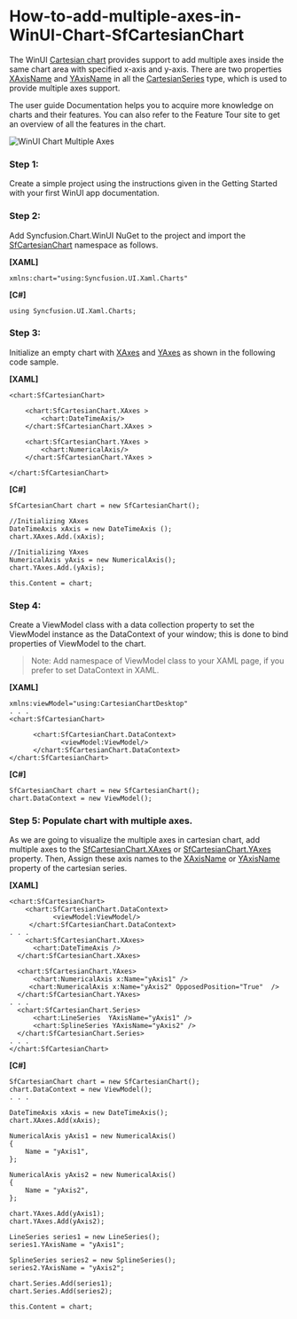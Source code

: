 # How-to-add-multiple-axes-in-WinUI-Chart-SfCartesianChart

The WinUI [Cartesian chart](https://help.syncfusion.com/cr/winui/Syncfusion.UI.Xaml.Charts.SfCartesianChart.html) provides support to add multiple axes inside the same chart area with specified x-axis and y-axis. There are two properties [XAxisName](https://help.syncfusion.com/cr/winui/Syncfusion.UI.Xaml.Charts.CartesianSeries.html#Syncfusion_UI_Xaml_Charts_CartesianSeries_XAxisName) and [YAxisName](https://help.syncfusion.com/cr/winui/Syncfusion.UI.Xaml.Charts.CartesianSeries.html#Syncfusion_UI_Xaml_Charts_CartesianSeries_YAxisName) in all the [CartesianSeries](https://help.syncfusion.com/cr/winui/Syncfusion.UI.Xaml.Charts.CartesianSeries.html) type, which is used to provide multiple axes support.

The user guide Documentation helps you to acquire more knowledge on charts and their features. You can also refer to the Feature Tour site to get an overview of all the features in the chart.

![WinUI Chart Multiple Axes](https://user-images.githubusercontent.com/61832185/176182402-3f4b05ca-8869-4d30-b4c6-e38c4a5dc114.png)

### Step 1: 
Create a simple project using the instructions given in the Getting Started with your first WinUI app documentation.

### Step 2: 
Add Syncfusion.Chart.WinUI NuGet to the project and import the [SfCartesianChart]((https://help.syncfusion.com/cr/winui/Syncfusion.UI.Xaml.Charts.SfCartesianChart.html)) namespace as follows.

**[XAML]**
```
xmlns:chart="using:Syncfusion.UI.Xaml.Charts"
```
**[C#]**
```
using Syncfusion.UI.Xaml.Charts;
```
### Step 3: 
Initialize an empty chart with [XAxes](https://help.syncfusion.com/cr/winui/Syncfusion.UI.Xaml.Charts.SfCartesianChart.html#Syncfusion_UI_Xaml_Charts_SfCartesianChart_XAxes) and [YAxes](https://help.syncfusion.com/cr/winui/Syncfusion.UI.Xaml.Charts.SfCartesianChart.html#Syncfusion_UI_Xaml_Charts_SfCartesianChart_YAxes) as shown in the following code sample.

**[XAML]**
```
<chart:SfCartesianChart>

    <chart:SfCartesianChart.XAxes >
        <chart:DateTimeAxis/>
    </chart:SfCartesianChart.XAxes >

    <chart:SfCartesianChart.YAxes >
        <chart:NumericalAxis/>
    </chart:SfCartesianChart.YAxes >

</chart:SfCartesianChart>

```
**[C#]**
```
SfCartesianChart chart = new SfCartesianChart();

//Initializing XAxes
DateTimeAxis xAxis = new DateTimeAxis ();
chart.XAxes.Add.(xAxis);

//Initializing YAxes
NumericalAxis yAxis = new NumericalAxis();
chart.YAxes.Add.(yAxis);

this.Content = chart;
```
### Step 4: 
Create a ViewModel class with a data collection property to set the ViewModel instance as the DataContext of your window; this is done to bind properties of ViewModel to the chart.

> Note: Add namespace of ViewModel class to your XAML page, if you prefer to set DataContext in XAML.

**[XAML]**
```
xmlns:viewModel="using:CartesianChartDesktop"
. . .
<chart:SfCartesianChart>

      <chart:SfCartesianChart.DataContext>
             <viewModel:ViewModel/>
      </chart:SfCartesianChart.DataContext>
</chart:SfCartesianChart>
```
**[C#]**
```
SfCartesianChart chart = new SfCartesianChart();
chart.DataContext = new ViewModel();
```
### Step 5: Populate chart with multiple axes.

As we are going to visualize the multiple axes in cartesian chart, add multiple axes to the [SfCartesianChart.XAxes](https://help.syncfusion.com/cr/winui/Syncfusion.UI.Xaml.Charts.SfCartesianChart.html#Syncfusion_UI_Xaml_Charts_SfCartesianChart_XAxes) or [SfCartesianChart.YAxes](https://help.syncfusion.com/cr/winui/Syncfusion.UI.Xaml.Charts.SfCartesianChart.html#Syncfusion_UI_Xaml_Charts_SfCartesianChart_YAxes) property.  Then, Assign these axis names to the [XAxisName](https://help.syncfusion.com/cr/winui/Syncfusion.UI.Xaml.Charts.CartesianSeries.html#Syncfusion_UI_Xaml_Charts_CartesianSeries_XAxisName) or [YAxisName](https://help.syncfusion.com/cr/winui/Syncfusion.UI.Xaml.Charts.CartesianSeries.html#Syncfusion_UI_Xaml_Charts_CartesianSeries_YAxisName) property of the cartesian series.

**[XAML]**
```
<chart:SfCartesianChart>
    <chart:SfCartesianChart.DataContext>
           <viewModel:ViewModel/>
     </chart:SfCartesianChart.DataContext>
. . .
    <chart:SfCartesianChart.XAxes>
      <chart:DateTimeAxis />
  </chart:SfCartesianChart.XAxes>

  <chart:SfCartesianChart.YAxes>
      <chart:NumericalAxis x:Name="yAxis1" />
     <chart:NumericalAxis x:Name="yAxis2" OpposedPosition="True"  />
  </chart:SfCartesianChart.YAxes>
. . .
  <chart:SfCartesianChart.Series>
      <chart:LineSeries  YAxisName="yAxis1" />
      <chart:SplineSeries YAxisName="yAxis2" />
  </chart:SfCartesianChart.Series>
. . .
</chart:SfCartesianChart>
```
**[C#]**
```
SfCartesianChart chart = new SfCartesianChart();
chart.DataContext = new ViewModel();
. . .

DateTimeAxis xAxis = new DateTimeAxis();
chart.XAxes.Add(xAxis);

NumericalAxis yAxis1 = new NumericalAxis()
{
	Name = "yAxis1",
};

NumericalAxis yAxis2 = new NumericalAxis()
{
	Name = "yAxis2",
};

chart.YAxes.Add(yAxis1);
chart.YAxes.Add(yAxis2);

LineSeries series1 = new LineSeries();
series1.YAxisName = "yAxis1";

SplineSeries series2 = new SplineSeries();
series2.YAxisName = "yAxis2";

chart.Series.Add(series1);
chart.Series.Add(series2);

this.Content = chart;
``` 
